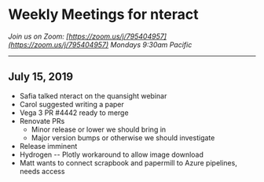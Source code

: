 # Weekly Meetings for nteract

_Join us on Zoom: [https://zoom.us/j/795404957](https://zoom.us/j/795404957) Mondays 9:30am Pacific_

---

## July 15, 2019

*   Safia talked nteract on the quansight webinar
*   Carol suggested writing a paper
*   Vega 3 PR #4442 ready to merge
*   Renovate PRs
    *   Minor release or lower we should bring in
    *   Major version bumps or otherwise we should investigate
*   Release imminent
*   Hydrogen -- Plotly workaround to allow image download
*   Matt wants to connect scrapbook and papermill to Azure pipelines, needs access

